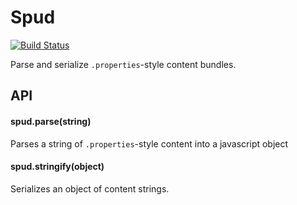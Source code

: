 # Spud

[![Build Status](https://travis-ci.org/krakenjs/spud.svg?branch=master)](https://travis-ci.org/krakenjs/spud)

Parse and serialize `.properties`-style content bundles.

API
---

#### spud.parse(string)

Parses a string of `.properties`-style content into a javascript object

#### spud.stringify(object)

Serializes an object of content strings.
